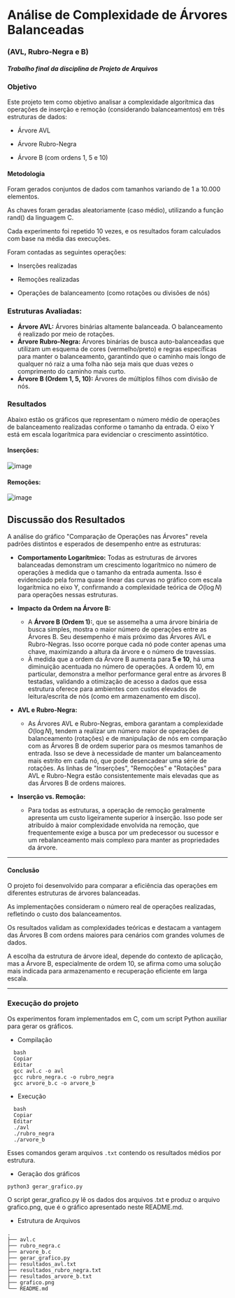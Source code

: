 # Análise de Complexidade de Árvores Balanceadas 
### (AVL, Rubro-Negra e B)
#### _Trabalho final da disciplina de Projeto de Arquivos_
### Objetivo
Este projeto tem como objetivo analisar a complexidade algorítmica das operações de inserção e remoção (considerando balanceamentos) em três estruturas de dados:

* Árvore AVL

* Árvore Rubro-Negra

* Árvore B (com ordens 1, 5 e 10)

#### Metodologia
Foram gerados conjuntos de dados com tamanhos variando de 1 a 10.000 elementos.

As chaves foram geradas aleatoriamente (caso médio), utilizando a função rand() da linguagem C.

Cada experimento foi repetido 10 vezes, e os resultados foram calculados com base na média das execuções.

Foram contadas as seguintes operações:

* Inserções realizadas

* Remoções realizadas

* Operações de balanceamento (como rotações ou divisões de nós)

### Estruturas Avaliadas:
* **Árvore AVL:** Árvores binárias altamente balanceada. O balanceamento é realizado por meio de rotações.
* **Árvore Rubro-Negra:** Árvores binárias de busca auto-balanceadas que utilizam um esquema de cores (vermelho/preto) e regras específicas para manter o balanceamento, garantindo que o caminho mais longo de qualquer nó raiz a uma folha não seja mais que duas vezes o comprimento do caminho mais curto.
* **Árvore B (Ordem 1, 5, 10):** Árvores de múltiplos filhos com divisão de nós.

### Resultados
Abaixo estão os gráficos que representam o número médio de operações de balanceamento realizadas conforme o tamanho da entrada. O eixo Y está em escala logarítmica para evidenciar o crescimento assintótico.
#### Inserções: 
![image](https://github.com/user-attachments/assets/bb518761-9d64-4fb8-a638-5a584f654d17)



#### Remoções:
![image](https://github.com/user-attachments/assets/179de2cd-74ca-4835-a847-081dcdaa5362)




## Discussão dos Resultados
A análise do gráfico "Comparação de Operações nas Árvores" revela padrões distintos e esperados de desempenho entre as estruturas:

* **Comportamento Logarítmico:** Todas as estruturas de árvores balanceadas demonstram um crescimento logarítmico no número de operações à medida que o tamanho da entrada aumenta. Isso é evidenciado pela forma quase linear das curvas no gráfico com escala logarítmica no eixo Y, confirmando a complexidade teórica de $O(\log N)$ para operações nessas estruturas.

* **Impacto da Ordem na Árvore B:**
    * A **Árvore B (Ordem 1):**, que se assemelha a uma árvore binária de busca simples, mostra o maior número de operações entre as Árvores B. Seu desempenho é mais próximo das Árvores AVL e Rubro-Negras. Isso ocorre porque cada nó pode conter apenas uma chave, maximizando a altura da árvore e o número de travessias.
    * À medida que a ordem da Árvore B aumenta para **5 e 10**, há uma diminuição acentuada no número de operações. A ordem 10, em particular, demonstra a melhor performance geral entre as árvores B testadas, validando a otimização de acesso a dados que essa estrutura oferece para ambientes com custos elevados de leitura/escrita de nós (como em armazenamento em disco).

* **AVL e Rubro-Negra:**
    * As Árvores AVL e Rubro-Negras, embora garantam a complexidade $O(\log N)$, tendem a realizar um número maior de operações de balanceamento (rotações) e de manipulação de nós em comparação com as Árvores B de ordem superior para os mesmos tamanhos de entrada. Isso se deve à necessidade de manter um balanceamento mais estrito em cada nó, que pode desencadear uma série de rotações. As linhas de "Inserções", "Remoções" e "Rotações" para AVL e Rubro-Negra estão consistentemente mais elevadas que as das Árvores B de ordens maiores.

* **Inserção vs. Remoção:**
    * Para todas as estruturas, a operação de remoção geralmente apresenta um custo ligeiramente superior à inserção. Isso pode ser atribuído à maior complexidade envolvida na remoção, que frequentemente exige a busca por um predecessor ou sucessor e um rebalanceamento mais complexo para manter as propriedades da árvore.

---

#### Conclusão
O projeto foi desenvolvido para comparar a eficiência das operações em diferentes estruturas de árvores balanceadas.

As implementações consideram o número real de operações realizadas, refletindo o custo dos balanceamentos.

Os resultados validam as complexidades teóricas e destacam a vantagem das Árvores B com ordens maiores para cenários com grandes volumes de dados. 

A escolha da estrutura de árvore ideal, depende do contexto de aplicação, mas a Árvore B, especialmente de ordem 10, se afirma como uma solução mais indicada para armazenamento e recuperação eficiente em larga escala.

---

### Execução do projeto
Os experimentos foram implementados em C, com um script Python auxiliar para gerar os gráficos.

* Compilação
```
  bash
  Copiar
  Editar
  gcc avl.c -o avl
  gcc rubro_negra.c -o rubro_negra
  gcc arvore_b.c -o arvore_b
```

* Execução
``` 
  bash
  Copiar
  Editar
  ./avl
  ./rubro_negra
  ./arvore_b
``` 
Esses comandos geram arquivos `.txt` contendo os resultados médios por estrutura.

* Geração dos gráficos
```
python3 gerar_grafico.py
```
O script gerar_grafico.py lê os dados dos arquivos .txt e produz o arquivo grafico.png, que é o gráfico apresentado neste README.md.

* Estrutura de Arquivos
```
.
├── avl.c
├── rubro_negra.c
├── arvore_b.c
├── gerar_grafico.py
├── resultados_avl.txt
├── resultados_rubro_negra.txt
├── resultados_arvore_b.txt
├── grafico.png
└── README.md
```

